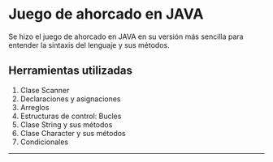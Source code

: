 # Juego de ahorcado en JAVA

Se hizo el juego de ahorcado en JAVA en su versión más sencilla para entender la sintaxis del lenguaje y sus métodos.


## Herramientas utilizadas

1. Clase Scanner
2. Declaraciones y asignaciones
3. Arreglos
4. Estructuras de control: Bucles
5. Clase String y sus métodos
6. Clase Character y sus métodos
7. Condicionales
****